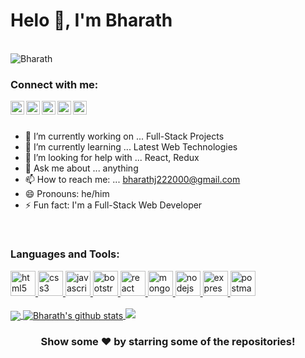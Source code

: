 <h1>Helo 👋, I'm Bharath</h1>
<br>

<div align="left"> <img src="https://komarev.com/ghpvc/?username=bharath-02&label=Profile%20views&color=0e75b6&style=flat"
        alt="Bharath" /> </div>
        
<h3>Connect with me:</h3>
<a href="https://twitter.com/Bharath18137129">
  <img align="left" alt="Bharath's Twitter" width="22px" src="https://cdn.jsdelivr.net/npm/simple-icons@v3/icons/twitter.svg" />
</a>
<a href="https://linkedin.com/in/bharath-j-3861171ab/">
  <img align="left" alt="Bharath's Linkdein" width="22px" src="https://cdn.jsdelivr.net/npm/simple-icons@v3/icons/linkedin.svg" />
</a>
<a href="https://github.com/bharath-02">
  <img align="left" alt="Bharath's Github" width="22px" src="https://cdn.jsdelivr.net/npm/simple-icons@v3/icons/github.svg" />
</a>
<a href="https://t.me/Bharath222000">
  <img align="left" alt="Bharath's Telegram" width="22px" src="https://cdn.jsdelivr.net/npm/simple-icons@v3/icons/telegram.svg" />
</a>
<a href="https://instagram.com/always_bharath_/">
  <img align="left" alt="Bharath's Instagram" width="22px" src="https://cdn.jsdelivr.net/npm/simple-icons@v3/icons/instagram.svg" />
</a>
<br>
<br>

- 🔭 I’m currently working on ... Full-Stack Projects
- 🌱 I’m currently learning ... Latest Web Technologies
- 🤔 I’m looking for help with ... React, Redux
- 💬 Ask me about ... anything
- 📫 How to reach me: ... bharathj222000@gmail.com
- 😄 Pronouns: he/him
- ⚡ Fun fact: I'm a Full-Stack Web Developer

<br>
<h3 align="left">Languages and Tools:</h3>
<a href="https://www.w3.org/html/" target="_blank"> <img src="https://devicons.github.io/devicon/devicon.git/icons/html5/html5-original-wordmark.svg" alt="html5" width="40" height="40" /> </a>
<a href="https://www.w3schools.com/css/" target="_blank"> <img src="https://devicons.github.io/devicon/devicon.git/icons/css3/css3-original-wordmark.svg" alt="css3" width="40" height="40" /> </a>
<a href="https://developer.mozilla.org/en-US/docs/Web/JavaScript" target="_blank"> <img src="https://devicons.github.io/devicon/devicon.git/icons/javascript/javascript-original.svg" alt="javascript" width="40" height="40" /> </a>
<a href="https://getbootstrap.com" target="_blank"> <img src="https://devicons.github.io/devicon/devicon.git/icons/bootstrap/bootstrap-plain.svg" alt="bootstrap" width="40" height="40" /> </a>
<a href="https://reactjs.org/" target="_blank"> <img src="https://devicons.github.io/devicon/devicon.git/icons/react/react-original-wordmark.svg" alt="react" width="40" height="40" /> </a>
<a href="https://www.mongodb.com/" target="_blank"> <img src="https://devicons.github.io/devicon/devicon.git/icons/mongodb/mongodb-original-wordmark.svg" alt="mongodb" width="40" height="40" /> </a>
<a href="https://nodejs.org" target="_blank"> <img src="https://devicons.github.io/devicon/devicon.git/icons/nodejs/nodejs-original-wordmark.svg" alt="nodejs" width="40" height="40" /> </a>
<a href="https://expressjs.com" target="_blank"> <img src="https://devicons.github.io/devicon/devicon.git/icons/express/express-original-wordmark.svg" alt="express" width="40" height="40" /> </a>
<a href="https://postman.com" target="_blank"> <img src="https://www.vectorlogo.zone/logos/getpostman/getpostman-icon.svg" alt="postman" width="40" height="40" /> </a>
<br>
<br>
<a href="https://github.com/bharath-02">
  <img align="center" src="https://github-readme-stats.vercel.app/api/top-langs/?username=bharath-02&theme=light&hide_langs_below=1" />
</a>


<a href="https://github.com/bharath-02">
 <img align="center" src="https://github-readme-stats.vercel.app/api?username=bharath-02&show_icons=true&theme=light&line_height=27" alt="Bharath's github stats"/>
</a>

<img src="https://github-readme-streak-stats.herokuapp.com/?user=bharath-02">


<div align="center">

### Show some ❤️ by starring some of the repositories!

</div>
